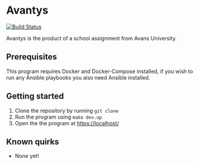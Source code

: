 # Avantys

[![Build Status](https://travis-ci.org/avantys-solutionarchitecture/avantys.svg?branch=master)](https://travis-ci.org/avantys-solutionarchitecture/avantys)

Avantys is the product of a school assignment from Avans University.

## Prerequisites

This program requires Docker and Docker-Compose installed, if you wish to
run any Ansible playbooks you also need Ansible installed.

## Getting started

1. Clone the repository by running `git clone`
2. Run the program using `make dev.up`
3. Open the the program at [https://localhost/](https://localhost/)

## Known quirks

- None yet!